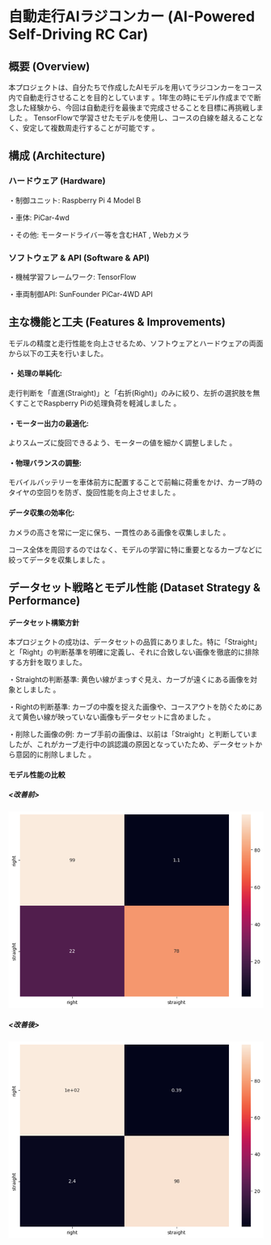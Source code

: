 # 自動走行AIラジコンカー (AI-Powered Self-Driving RC Car)

## 概要 (Overview)
本プロジェクトは、自分たちで作成したAIモデルを用いてラジコンカーをコース内で自動走行させることを目的としています 。1年生の時にモデル作成までで断念した経験から、今回は自動走行を最後まで完成させることを目標に再挑戦しました 。
TensorFlowで学習させたモデルを使用し、コースの白線を越えることなく、安定して複数周走行することが可能です 。

## 構成 (Architecture)
### ハードウェア (Hardware)

・制御ユニット: Raspberry Pi 4 Model B 

・車体: PiCar-4wd 

・その他: モータードライバー等を含むHAT , Webカメラ 

### ソフトウェア & API (Software & API)

・機械学習フレームワーク: TensorFlow 

・車両制御API: SunFounder PiCar-4WD API

## 主な機能と工夫 (Features & Improvements)

モデルの精度と走行性能を向上させるため、ソフトウェアとハードウェアの両面から以下の工夫を行いました。

#### ・ 処理の単純化: 

走行判断を「直進(Straight)」と「右折(Right)」のみに絞り、左折の選択肢を無くすことでRaspberry Piの処理負荷を軽減しました 。


#### ・モーター出力の最適化:

よりスムーズに旋回できるよう、モーターの値を細かく調整しました 。


#### ・物理バランスの調整: 

モバイルバッテリーを車体前方に配置することで前輪に荷重をかけ、カーブ時のタイヤの空回りを防ぎ、旋回性能を向上させました 。

#### データ収集の効率化:

カメラの高さを常に一定に保ち、一貫性のある画像を収集しました 。

コース全体を周回するのではなく、モデルの学習に特に重要となるカーブなどに絞ってデータを収集しました 。

## データセット戦略とモデル性能 (Dataset Strategy & Performance)

#### データセット構築方針

本プロジェクトの成功は、データセットの品質にありました。特に「Straight」と「Right」の判断基準を明確に定義し、それに合致しない画像を徹底的に排除する方針を取りました。

・Straightの判断基準: 黄色い線がまっすぐ見え、カーブが遠くにある画像を対象としました 。

・Rightの判断基準: カーブの中腹を捉えた画像や、コースアウトを防ぐためにあえて黄色い線が映っていない画像もデータセットに含めました 。

・削除した画像の例: カーブ手前の画像は、以前は「Straight」と判断していましたが、これがカーブ走行中の誤認識の原因となっていたため、データセットから意図的に削除しました 。

#### モデル性能の比較
##### <改善前>
![混合行列7.png](混合行列/混合行列7.png)

##### <改善後>
![混合行列８.png](混合行列/混合行列８.png)




